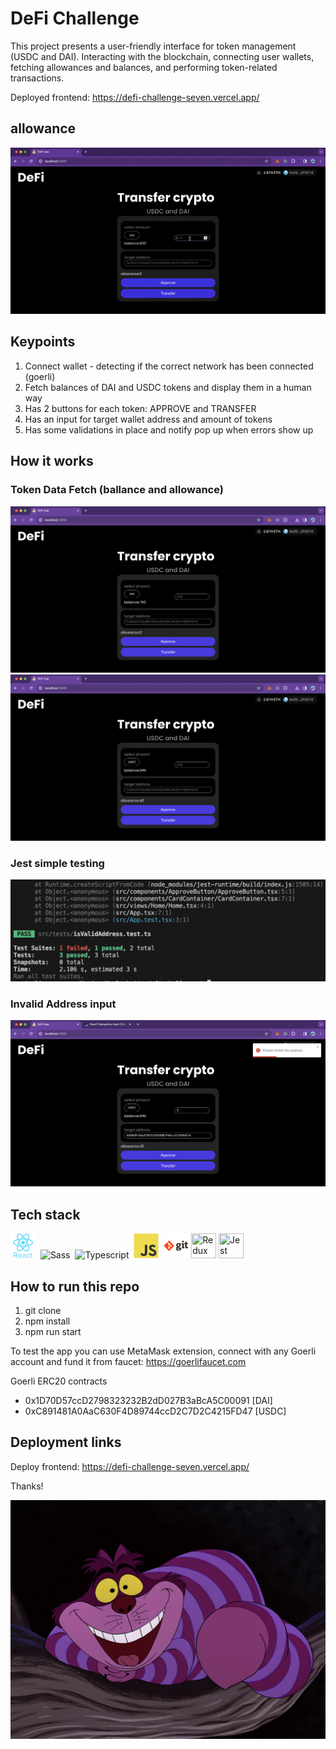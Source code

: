 # DeFi Challenge

This project presents a user-friendly interface for token management (USDC and DAI). Interacting with the blockchain, connecting user wallets, fetching allowances and balances, and performing token-related transactions.

Deployed frontend: https://defi-challenge-seven.vercel.app/

## allowance

![Allowance](/readmeAssets/allowance.gif)

## Keypoints

1. Connect wallet - detecting if the correct network has been connected (goerli)
2. Fetch balances of DAI and USDC tokens and display them in a human way
3. Has 2 buttons for each token: APPROVE and TRANSFER
4. Has an input for target wallet address and amount of tokens
5. Has some validations in place and notify pop up when errors show up

## How it works

### Token Data Fetch (ballance and allowance)

![DAI](/readmeAssets/DAIData.png)
![USDC](/readmeAssets/USDCData.png)

### Jest simple testing

![Testing](/readmeAssets/addressTesting.png)

### Invalid Address input

![InvalidAddress](/readmeAssets/notifyInvalidAddress.png)

## Tech stack

<div>
  <img src="https://github.com/devicons/devicon/blob/master/icons/react/react-original-wordmark.svg" title="React" alt="React" width="40" height="40"/>&nbsp;
  <img src="https://user-images.githubusercontent.com/25181517/192158956-48192682-23d5-4bfc-9dfb-6511ade346bc.png"  title="Sass" alt="Sass" width="40" height="40"/>&nbsp;
  <img src="https://user-images.githubusercontent.com/25181517/183890598-19a0ac2d-e88a-4005-a8df-1ee36782fde1.png" title="Typescript" alt="Typescript" width="40" height="40"/>&nbsp;
  <img src="https://github.com/devicons/devicon/blob/master/icons/javascript/javascript-original.svg" title="JavaScript" alt="JavaScript" width="40" height="40"/>&nbsp;
  <img src="https://github.com/devicons/devicon/blob/master/icons/git/git-original-wordmark.svg" title="Git" **alt="Git" width="40" height="40"/>
    <img src="https://user-images.githubusercontent.com/25181517/187896150-cc1dcb12-d490-445c-8e4d-1275cd2388d6.png" title="Redux" **alt="Redux" width="40" height="40"/>
    <img src="https://user-images.githubusercontent.com/25181517/187955005-f4ca6f1a-e727-497b-b81b-93fb9726268e.png" title="Jest" **alt="Jest" width="40" height="40"/>
</div>

## How to run this repo

1. git clone
2. npm install
3. npm run start

To test the app you can use MetaMask extension, connect with any Goerli account and fund it from faucet: https://goerlifaucet.com

Goerli ERC20 contracts
- 0x1D70D57ccD2798323232B2dD027B3aBcA5C00091 [DAI]
- 0xC891481A0AaC630F4D89744ccD2C7D2C4215FD47 [USDC]

## Deployment links

Deploy frontend: https://defi-challenge-seven.vercel.app/

Thanks!

![Wonderland](readmeAssets/Wonderland.png)
